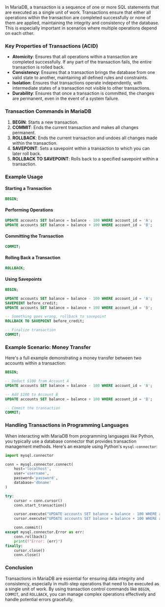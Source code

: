 In MariaDB, a transaction is a sequence of one or more SQL statements that are executed as a single unit of work. Transactions ensure that either all operations within the transaction are completed successfully or none of them are applied, maintaining the integrity and consistency of the database. This is especially important in scenarios where multiple operations depend on each other.

### Key Properties of Transactions (ACID)
- **Atomicity**: Ensures that all operations within a transaction are completed successfully. If any part of the transaction fails, the entire transaction is rolled back.
- **Consistency**: Ensures that a transaction brings the database from one valid state to another, maintaining all defined rules and constraints.
- **Isolation**: Ensures that transactions operate independently, with intermediate states of a transaction not visible to other transactions.
- **Durability**: Ensures that once a transaction is committed, the changes are permanent, even in the event of a system failure.

### Transaction Commands in MariaDB

1. **BEGIN**: Starts a new transaction.
2. **COMMIT**: Ends the current transaction and makes all changes permanent.
3. **ROLLBACK**: Ends the current transaction and undoes all changes made within the transaction.
4. **SAVEPOINT**: Sets a savepoint within a transaction to which you can later roll back.
5. **ROLLBACK TO SAVEPOINT**: Rolls back to a specified savepoint within a transaction.

### Example Usage

#### Starting a Transaction
```sql
BEGIN;
```

#### Performing Operations
```sql
UPDATE accounts SET balance = balance - 100 WHERE account_id = 'A';
UPDATE accounts SET balance = balance + 100 WHERE account_id = 'B';
```

#### Committing the Transaction
```sql
COMMIT;
```

#### Rolling Back a Transaction
```sql
ROLLBACK;
```

#### Using Savepoints
```sql
BEGIN;

UPDATE accounts SET balance = balance - 100 WHERE account_id = 'A';
SAVEPOINT before_credit;
UPDATE accounts SET balance = balance + 100 WHERE account_id = 'B';

-- Something goes wrong, rollback to savepoint
ROLLBACK TO SAVEPOINT before_credit;

-- Finalize transaction
COMMIT;
```

### Example Scenario: Money Transfer
Here's a full example demonstrating a money transfer between two accounts within a transaction:

```sql
BEGIN;

-- Deduct $100 from Account A
UPDATE accounts SET balance = balance - 100 WHERE account_id = 'A';

-- Add $100 to Account B
UPDATE accounts SET balance = balance + 100 WHERE account_id = 'B';

-- Commit the transaction
COMMIT;
```

### Handling Transactions in Programming Languages
When interacting with MariaDB from programming languages like Python, you typically use a database connector that provides transaction management methods. Here's an example using Python's `mysql-connector`:

```python
import mysql.connector

conn = mysql.connector.connect(
    host='localhost',
    user='username',
    password='password',
    database='dbname'
)

try:
    cursor = conn.cursor()
    conn.start_transaction()

    cursor.execute("UPDATE accounts SET balance = balance - 100 WHERE account_id = 'A'")
    cursor.execute("UPDATE accounts SET balance = balance + 100 WHERE account_id = 'B'")

    conn.commit()
except mysql.connector.Error as err:
    conn.rollback()
    print(f"Error: {err}")
finally:
    cursor.close()
    conn.close()
```

### Conclusion
Transactions in MariaDB are essential for ensuring data integrity and consistency, especially in multi-step operations that need to be executed as a single unit of work. By using transaction control commands like `BEGIN`, `COMMIT`, and `ROLLBACK`, you can manage complex operations effectively and handle potential errors gracefully.
